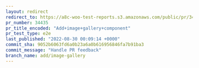 ```yaml
---
layout: redirect
redirect_to: https://a8c-woo-test-reports.s3.amazonaws.com/public/pr/34435/e2e/index.html
pr_number: 34435
pr_title_encoded: "Add+image+gallery+component"
pr_test_type: e2e
last_published: "2022-08-30 00:09:14 +0000"
commit_sha: 9052b6063fd6a0b23a6a0b616956846fa7b91ba3
commit_message: "Handle PR feedback"
branch_name: add/image-gallery
---
```

